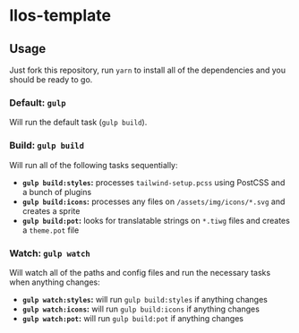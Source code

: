 # llos-template

## Usage

Just fork this repository, run `yarn` to install all of the dependencies and you should be ready to go.

### Default: `gulp`
Will run the default task (`gulp build`).

### Build: `gulp build`
Will run all of the following tasks sequentially:
- **`gulp build:styles`:** processes `tailwind-setup.pcss` using PostCSS and a bunch of plugins
- **`gulp build:icons`:** processes any files on `/assets/img/icons/*.svg` and creates a sprite
- **`gulp build:pot`:** looks for translatable strings on `*.tiwg` files and creates a `theme.pot` file

### Watch: `gulp watch`
Will watch all of the paths and config files and run the necessary tasks when anything changes:
- **`gulp watch:styles`:** will run `gulp build:styles` if anything changes
- **`gulp watch:icons`:** will run `gulp build:icons` if anything changes
- **`gulp watch:pot`:** will run `gulp build:pot` if anything changes
